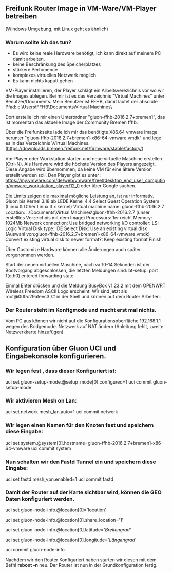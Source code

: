 ## Freifunk Router Image in VM-Ware/VM-Player betreiben 
(Windows Umgebung, mit Linux geht es ähnlich)

### Warum sollte ich das tun?
- Es wird keine reale Hardware benötigt, ich kann direkt auf meinem PC damit arbeiten.
- keine Beschränkung des Speicherplatzes
- stärkere Perfomence
- komplexes virtuelles Netzwerk möglich
- Es kann nichts kaputt gehen

VM-Player installieren, der Player schlägt ein Arbeitsverezichnis vor wo wir die Images ablegen.
Bei mir ist es das Verzeichnis "Virtual Machines" unter Benutzer/Documents. Mein Benutzer ist FFHB, damit
lautet der absolute Pfad: c:\Users\FFHB\Documents\Virtual Machines\

Dort erstelle ich mir einen Unterordner "gluon-ffhb-2016.2.7+bremen1", das ist momentan das aktuelle Image der Community Bremen ffhb.

Über die Freifunkseite lade ich mir das benötigte X86.64 vmware Image herunter "gluon-ffhb-2016.2.7+bremen1-x86-64-vmware.vmdk"
und lege es in das Verzeichnis \Virtual Machines\. (https://downloads.bremen.freifunk.net/firmware/stable/factory/)

Vm-Player oder Workstation starten und neue virtuelle Maschine erstellen (Ctrl-N). Als Hardware wird die höchste Version des Players 
angezeigt. Diese Angabe wird übernommen, da keine VM für eine ältere Version erstellt werden soll.
Den Player gibt es unter : https://my.vmware.com/de/web/vmware/free#desktop_end_user_computing/vmware_workstation_player/12_0
oder über Google suchen.

Die Limits zeigen die maximal mögliche Leistung an, ist nur informativ. 
Gluon bis Kernel 3.18 ab LEDE Kernel 4.4
Select Guest Operation System (Linux & Other Linux 3.x kernel)
Virtual machine name: gluon-ffhb-2016.2.7
Location: ..\Documents\Virtual Machines\gluon-ffhb-2016.2.7 (unser erstelltes Verzeichnis mit dem Image)
Processors: 1er reicht
Memory: 1024Mb
Network connection: Use bridged networking
I/O controller: LSI Logic
Virtual Disk type: IDE
Select Disk: Use an existing virtual disk (Auswahl von:gluon-ffhb-2016.2.7+bremen1-x86-64-vmware.vmdk)
Convert existing virtual disk to newer format?: Keep existing format
Finish

Über Customize Hardware können alle Änderungen auch später vorgenommen werden.

Start der neuen virtuellen Maschine, nach va 10-14 Sekunden ist der Bootvorgang abgeschlossen, die letzten Meldungen sind:
bt-setup: port 1(eth0) entered forwarding state

Einmal Enter drücken und die Meldung BusyBox v1.23.2 mit dem OPENWRT Wireless Freedom ASCII Logo erscheint.
Wir sind jetzt als root@000c29afeec3:/# in der Shell und können auf dem Router Arbeiten.

### Der Router steht im Konfigmode und macht erst mal nichts.
Vom PC aus können wir nicht auf die Konfigurationsoberfläche 192.168.1.1 wegen des Bridgemode.
Netzwerk auf NAT ändern (Anleitung fehlt, zweite Netzwerkkarte hinzufügen)

## Konfiguration über Gluon UCI und Eingabekonsole konfigurieren.
### Wir legen fest , dass dieser Konfiguriert ist:
uci set gluon-setup-mode.@setup_mode[0].configured=1
uci commit gluon-setup-mode

### Wir aktivieren Mesh on Lan:
uci set network.mesh_lan.auto=1
uci commit network

### Wir legen einen Namen für den Knoten fest und speichern diese Eingabe:
uci set system.@system[0].hostname=gluon-ffhb-2016.2.7+bremen1-x86-64-vmware
uci commit system

### Nun schalten wir den Fastd Tunnel ein und speichern diese Eingabe:
uci set fastd.mesh_vpn.enabled=1
uci commit fastd

### Damit der Router auf der Karte sichtbar wird, können die GEO Daten konfiguriert werden.
uci set gluon-node-info.@location[0]='location'

uci set gluon-node-info.@location[0].share_location='1'

uci set gluon-node-info.@location[0].latitude='_Breitengrad_'

uci set gluon-node-info.@location[0].longitude='_Längengrad_'

uci commit gluon-node-info

Nachdem wir den Router Konfiguriert haben starten wir diesen mit dem Befhl **reboot -n**  neu. 
Der Router ist nun in der Grundkonfiguration fertig.

